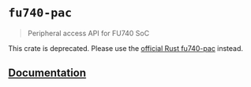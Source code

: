 # `fu740-pac`
> Peripheral access API for FU740 SoC

This crate is deprecated.  Please use the [official Rust fu740-pac](https://github.com/riscv-rust/fu740-pac) instead.

## [Documentation](https://docs.rs/crate/fu740-pac)
